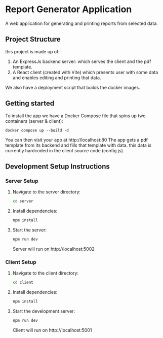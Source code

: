 # Report Generator Application

A web application for generating and printing reports from selected data.

## Project Structure

this project is made up of:

1. An ExpressJs backend server: which serves the client and the pdf template.
2. A React client (created with Vite) which presents user with some data and enables editing and printing that data.

We also have a deployment script that builds the docker images.

## Getting started

To install the app we have a Docker Compose file that spins up two containers (server & client):

```
docker compose up --build -d
```

You can then visit your app at http://localhost:80
The app gets a pdf template from its backend and fills that template with data. this data is currently hardcoded in the client source code (config.js).

## Development Setup Instructions

### Server Setup

1. Navigate to the server directory:
   ```bash
   cd server
   ```
2. Install dependencies:
   ```bash
   npm install
   ```
3. Start the server:
   ```bash
   npm run dev
   ```
   Server will run on http://localhost:5002

### Client Setup

1. Navigate to the client directory:
   ```bash
   cd client
   ```
2. Install dependencies:
   ```bash
   npm install
   ```
3. Start the development server:
   ```bash
   npm run dev
   ```
   Client will run on http://localhost:5001
